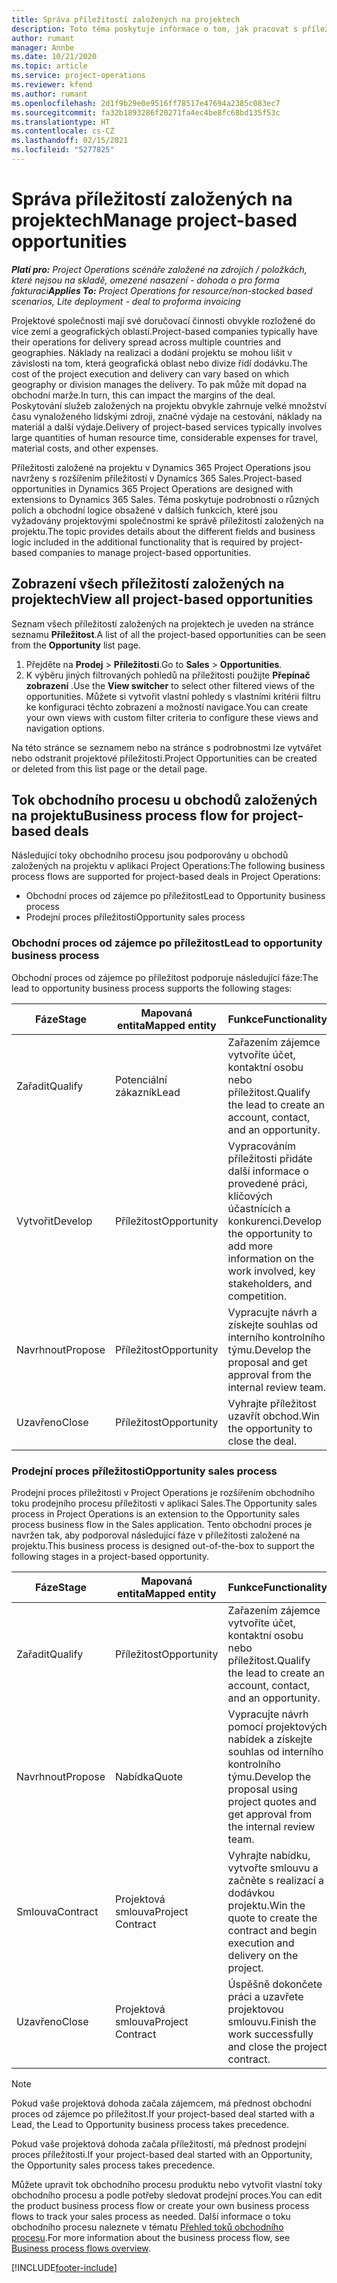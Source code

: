 ```yaml
---
title: Správa příležitostí založených na projektech
description: Toto téma poskytuje informace o tom, jak pracovat s příležitostmi, které souvisejí s projekty.
author: rumant
manager: Annbe
ms.date: 10/21/2020
ms.topic: article
ms.service: project-operations
ms.reviewer: kfend
ms.author: rumant
ms.openlocfilehash: 2d1f9b29e0e9516ff78517e47694a2385c083ec7
ms.sourcegitcommit: fa32b1893286f20271fa4ec4be8fc68bd135f53c
ms.translationtype: HT
ms.contentlocale: cs-CZ
ms.lasthandoff: 02/15/2021
ms.locfileid: "5277825"
---
```

# <a name="manage-project-based-opportunities"></a><span data-ttu-id="abfcd-103">Správa příležitostí založených na projektech</span><span class="sxs-lookup"><span data-stu-id="abfcd-103">Manage project-based opportunities</span></span>

<span data-ttu-id="abfcd-104">_**Platí pro:** Project Operations scénáře založené na zdrojích / položkách, které nejsou na skladě, omezené nasazení - dohoda o pro forma fakturaci_</span><span class="sxs-lookup"><span data-stu-id="abfcd-104">_**Applies To:** Project Operations for resource/non-stocked based scenarios, Lite deployment - deal to proforma invoicing_</span></span>

<span data-ttu-id="abfcd-105">Projektové společnosti mají své doručovací činnosti obvykle rozložené do více zemí a geografických oblastí.</span><span class="sxs-lookup"><span data-stu-id="abfcd-105">Project-based companies typically have their operations for delivery spread across multiple countries and geographies.</span></span> <span data-ttu-id="abfcd-106">Náklady na realizaci a dodání projektu se mohou lišit v závislosti na tom, která geografická oblast nebo divize řídí dodávku.</span><span class="sxs-lookup"><span data-stu-id="abfcd-106">The cost of the project execution and delivery can vary  based on which geography or division manages the delivery.</span></span> <span data-ttu-id="abfcd-107">To pak může mít dopad na obchodní marže.</span><span class="sxs-lookup"><span data-stu-id="abfcd-107">In turn, this can impact the margins of the deal.</span></span> <span data-ttu-id="abfcd-108">Poskytování služeb založených na projektu obvykle zahrnuje velké množství času vynaloženého lidskými zdroji, značné výdaje na cestování, náklady na materiál a další výdaje.</span><span class="sxs-lookup"><span data-stu-id="abfcd-108">Delivery of project-based services typically involves large quantities of human resource time, considerable expenses for travel, material costs, and other expenses.</span></span>

<span data-ttu-id="abfcd-109">Příležitosti založené na projektu v Dynamics 365 Project Operations jsou navrženy s rozšířením příležitostí v Dynamics 365 Sales.</span><span class="sxs-lookup"><span data-stu-id="abfcd-109">Project-based opportunities in Dynamics 365 Project Operations are designed with extensions to Dynamics 365 Sales.</span></span> <span data-ttu-id="abfcd-110">Téma poskytuje podrobnosti o různých polích a obchodní logice obsažené v dalších funkcích, které jsou vyžadovány projektovými společnostmi ke správě příležitostí založených na projektu.</span><span class="sxs-lookup"><span data-stu-id="abfcd-110">The topic provides details about the different fields and business logic included in the additional functionality that is required by project-based companies to manage project-based opportunities.</span></span>

## <a name="view-all-project-based-opportunities"></a><span data-ttu-id="abfcd-111">Zobrazení všech příležitostí založených na projektech</span><span class="sxs-lookup"><span data-stu-id="abfcd-111">View all project-based opportunities</span></span>

<span data-ttu-id="abfcd-112">Seznam všech příležitostí založených na projektech je uveden na stránce seznamu **Příležitost**.</span><span class="sxs-lookup"><span data-stu-id="abfcd-112">A list of all the project-based opportunities can be seen from the **Opportunity** list page.</span></span> 

1. <span data-ttu-id="abfcd-113">Přejděte na **Prodej** > **Příležitosti**.</span><span class="sxs-lookup"><span data-stu-id="abfcd-113">Go to **Sales** > **Opportunities**.</span></span>
2. <span data-ttu-id="abfcd-114">K výběru jiných filtrovaných pohledů na příležitosti použijte **Přepínač zobrazení** .</span><span class="sxs-lookup"><span data-stu-id="abfcd-114">Use the **View switcher** to select other filtered views of the opportunities.</span></span> <span data-ttu-id="abfcd-115">Můžete si vytvořit vlastní pohledy s vlastními kritérii filtru ke konfiguraci těchto zobrazení a možností navigace.</span><span class="sxs-lookup"><span data-stu-id="abfcd-115">You can create your own views with custom filter criteria to configure these views and navigation options.</span></span>

<span data-ttu-id="abfcd-116">Na této stránce se seznamem nebo na stránce s podrobnostmi lze vytvářet nebo odstranit projektové příležitosti.</span><span class="sxs-lookup"><span data-stu-id="abfcd-116">Project Opportunities can be created or deleted from this list page or the detail page.</span></span>

## <a name="business-process-flow-for-project-based-deals"></a><span data-ttu-id="abfcd-117">Tok obchodního procesu u obchodů založených na projektu</span><span class="sxs-lookup"><span data-stu-id="abfcd-117">Business process flow for project-based deals</span></span>

<span data-ttu-id="abfcd-118">Následující toky obchodního procesu jsou podporovány u obchodů založených na projektu v aplikaci Project Operations:</span><span class="sxs-lookup"><span data-stu-id="abfcd-118">The following business process flows are supported for project-based deals in Project Operations:</span></span>

- <span data-ttu-id="abfcd-119">Obchodní proces od zájemce po příležitost</span><span class="sxs-lookup"><span data-stu-id="abfcd-119">Lead to Opportunity business process</span></span>
- <span data-ttu-id="abfcd-120">Prodejní proces příležitosti</span><span class="sxs-lookup"><span data-stu-id="abfcd-120">Opportunity sales process</span></span>

### <a name="lead-to-opportunity-business-process"></a><span data-ttu-id="abfcd-121">Obchodní proces od zájemce po příležitost</span><span class="sxs-lookup"><span data-stu-id="abfcd-121">Lead to opportunity business process</span></span> 
<span data-ttu-id="abfcd-122">Obchodní proces od zájemce po příležitost podporuje následující fáze:</span><span class="sxs-lookup"><span data-stu-id="abfcd-122">The lead to opportunity business process supports the following stages:</span></span>

| <span data-ttu-id="abfcd-123">Fáze</span><span class="sxs-lookup"><span data-stu-id="abfcd-123">Stage</span></span> | <span data-ttu-id="abfcd-124">Mapovaná entita</span><span class="sxs-lookup"><span data-stu-id="abfcd-124">Mapped entity</span></span> | <span data-ttu-id="abfcd-125">Funkce</span><span class="sxs-lookup"><span data-stu-id="abfcd-125">Functionality</span></span> |
| --- | --- | --- |
| <span data-ttu-id="abfcd-126">Zařadit</span><span class="sxs-lookup"><span data-stu-id="abfcd-126">Qualify</span></span> | <span data-ttu-id="abfcd-127">Potenciální zákazník</span><span class="sxs-lookup"><span data-stu-id="abfcd-127">Lead</span></span> | <span data-ttu-id="abfcd-128">Zařazením zájemce vytvoříte účet, kontaktní osobu nebo příležitost.</span><span class="sxs-lookup"><span data-stu-id="abfcd-128">Qualify the lead to create an account, contact, and an opportunity.</span></span> |
| <span data-ttu-id="abfcd-129">Vytvořit</span><span class="sxs-lookup"><span data-stu-id="abfcd-129">Develop</span></span> | <span data-ttu-id="abfcd-130">Příležitost</span><span class="sxs-lookup"><span data-stu-id="abfcd-130">Opportunity</span></span> | <span data-ttu-id="abfcd-131">Vypracováním příležitosti přidáte další informace o provedené práci, klíčových účastnících a konkurenci.</span><span class="sxs-lookup"><span data-stu-id="abfcd-131">Develop the opportunity to add more information on the work involved, key stakeholders, and competition.</span></span> |
| <span data-ttu-id="abfcd-132">Navrhnout</span><span class="sxs-lookup"><span data-stu-id="abfcd-132">Propose</span></span> | <span data-ttu-id="abfcd-133">Příležitost</span><span class="sxs-lookup"><span data-stu-id="abfcd-133">Opportunity</span></span> | <span data-ttu-id="abfcd-134">Vypracujte návrh a získejte souhlas od interního kontrolního týmu.</span><span class="sxs-lookup"><span data-stu-id="abfcd-134">Develop the proposal and get approval from the internal review team.</span></span> |
| <span data-ttu-id="abfcd-135">Uzavřeno</span><span class="sxs-lookup"><span data-stu-id="abfcd-135">Close</span></span> | <span data-ttu-id="abfcd-136">Příležitost</span><span class="sxs-lookup"><span data-stu-id="abfcd-136">Opportunity</span></span> | <span data-ttu-id="abfcd-137">Vyhrajte příležitost uzavřít obchod.</span><span class="sxs-lookup"><span data-stu-id="abfcd-137">Win the opportunity to close the deal.</span></span> |

### <a name="opportunity-sales-process"></a><span data-ttu-id="abfcd-138">Prodejní proces příležitosti</span><span class="sxs-lookup"><span data-stu-id="abfcd-138">Opportunity sales process</span></span>
<span data-ttu-id="abfcd-139">Prodejní proces příležitosti v Project Operations je rozšířením obchodního toku prodejního procesu příležitosti v aplikaci Sales.</span><span class="sxs-lookup"><span data-stu-id="abfcd-139">The Opportunity sales process in Project Operations is an extension to the Opportunity sales process business flow in the Sales application.</span></span> <span data-ttu-id="abfcd-140">Tento obchodní proces je navržen tak, aby podporoval následující fáze v příležitosti založené na projektu.</span><span class="sxs-lookup"><span data-stu-id="abfcd-140">This business process is designed out-of-the-box to support the following stages in a project-based opportunity.</span></span>

| <span data-ttu-id="abfcd-141">Fáze</span><span class="sxs-lookup"><span data-stu-id="abfcd-141">Stage</span></span> | <span data-ttu-id="abfcd-142">Mapovaná entita</span><span class="sxs-lookup"><span data-stu-id="abfcd-142">Mapped entity</span></span> | <span data-ttu-id="abfcd-143">Funkce</span><span class="sxs-lookup"><span data-stu-id="abfcd-143">Functionality</span></span> |
| --- | --- | --- |
| <span data-ttu-id="abfcd-144">Zařadit</span><span class="sxs-lookup"><span data-stu-id="abfcd-144">Qualify</span></span> | <span data-ttu-id="abfcd-145">Příležitost</span><span class="sxs-lookup"><span data-stu-id="abfcd-145">Opportunity</span></span> | <span data-ttu-id="abfcd-146">Zařazením zájemce vytvoříte účet, kontaktní osobu nebo příležitost.</span><span class="sxs-lookup"><span data-stu-id="abfcd-146">Qualify the lead to create an account, contact, and an opportunity.</span></span> |
| <span data-ttu-id="abfcd-147">Navrhnout</span><span class="sxs-lookup"><span data-stu-id="abfcd-147">Propose</span></span> | <span data-ttu-id="abfcd-148">Nabídka</span><span class="sxs-lookup"><span data-stu-id="abfcd-148">Quote</span></span> | <span data-ttu-id="abfcd-149">Vypracujte návrh pomocí projektových nabídek a získejte souhlas od interního kontrolního týmu.</span><span class="sxs-lookup"><span data-stu-id="abfcd-149">Develop the proposal using project quotes and get approval from the internal review team.</span></span> |
| <span data-ttu-id="abfcd-150">Smlouva</span><span class="sxs-lookup"><span data-stu-id="abfcd-150">Contract</span></span> | <span data-ttu-id="abfcd-151">Projektová smlouva</span><span class="sxs-lookup"><span data-stu-id="abfcd-151">Project Contract</span></span> | <span data-ttu-id="abfcd-152">Vyhrajte nabídku, vytvořte smlouvu a začněte s realizací a dodávkou projektu.</span><span class="sxs-lookup"><span data-stu-id="abfcd-152">Win the quote to create the contract and begin execution and delivery on the project.</span></span> |
| <span data-ttu-id="abfcd-153">Uzavřeno</span><span class="sxs-lookup"><span data-stu-id="abfcd-153">Close</span></span> | <span data-ttu-id="abfcd-154">Projektová smlouva</span><span class="sxs-lookup"><span data-stu-id="abfcd-154">Project Contract</span></span> | <span data-ttu-id="abfcd-155">Úspěšně dokončete práci a uzavřete projektovou smlouvu.</span><span class="sxs-lookup"><span data-stu-id="abfcd-155">Finish the work successfully and close the project contract.</span></span> |

> [!NOTE]
> <span data-ttu-id="abfcd-156">Pokud vaše projektová dohoda začala zájemcem, má přednost obchodní proces od zájemce po příležitost.</span><span class="sxs-lookup"><span data-stu-id="abfcd-156">If your project-based deal started with a Lead, the Lead to Opportunity business process takes precedence.</span></span>
>
> <span data-ttu-id="abfcd-157">Pokud vaše projektová dohoda začala příležitostí, má přednost prodejní proces příležitosti.</span><span class="sxs-lookup"><span data-stu-id="abfcd-157">If your project-based deal started with an Opportunity, the Opportunity sales process takes precedence.</span></span>

<span data-ttu-id="abfcd-158">Můžete upravit tok obchodního procesu produktu nebo vytvořit vlastní toky obchodního procesu a podle potřeby sledovat prodejní proces.</span><span class="sxs-lookup"><span data-stu-id="abfcd-158">You can edit the product business process flow or create your own business process flows to track your sales process as needed.</span></span> <span data-ttu-id="abfcd-159">Další informace o toku obchodního procesu naleznete v tématu [Přehled toků obchodního procesu](https://docs.microsoft.com/dynamics365/customerengagement/on-premises/customize/business-process-flows-overview).</span><span class="sxs-lookup"><span data-stu-id="abfcd-159">For more information about the business process flow, see [Business process flows overview](https://docs.microsoft.com/dynamics365/customerengagement/on-premises/customize/business-process-flows-overview).</span></span>


[!INCLUDE[footer-include](../includes/footer-banner.md)]